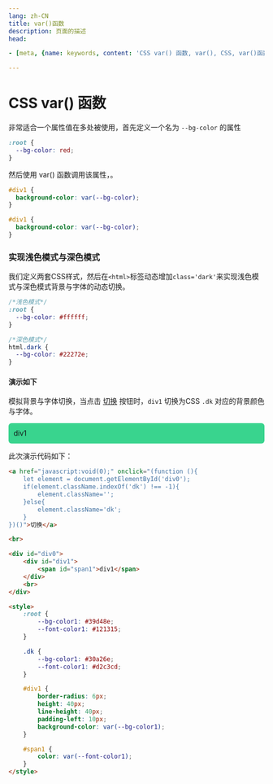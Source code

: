 ```yaml
---
lang: zh-CN  
title: var()函数  
description: 页面的描述  
head:

- [meta, {name: keywords, content: 'CSS var() 函数, var(), CSS, var()函数'}]

---
```


# CSS var() 函数

非常适合一个属性值在多处被使用，首先定义一个名为 `--bg-color` 的属性

```scss
:root {
  --bg-color: red;
}
```

然后使用 var() 函数调用该属性，。

```scss
#div1 {
  background-color: var(--bg-color);
}

#div1 {
  background-color: var(--bg-color);
}
```

### 实现浅色模式与深色模式

我们定义两套CSS样式，然后在`<html>`标签动态增加`class='dark'`来实现浅色模式与深色模式背景与字体的动态切换。

```scss
/*浅色模式*/
:root {
  --bg-color: #ffffff;
}

/*深色模式*/
html.dark {
  --bg-color: #22272e;
}
```

#### 演示如下

模拟背景与字体切换，当点击
<a href="javascript:void(0);" onclick="(function (){
    let element = document.getElementById('div0');
    if(element.className.indexOf('dk') !== -1){
        element.className='';
    }else{
        element.className='dk';
    }
})()">切换</a>
按钮时，`div1`  切换为CSS `.dk` 对应的背景颜色与字体。

<div id="div0">
    <div id="div1">
        <span id="span1">div1</span>
    </div>
</div>

<style>

:root {
  --bg-color1: #39d48e;
  --font-color1: #121315;
}

.dk {
  --bg-color1: #30a26e;
  --font-color1: #d2c3cd;
}

#div1 {
  border-radius: 6px;
  height: 40px;
  line-height: 40px;
  padding-left: 10px;
  background-color: var(--bg-color1);
}

#span1 {
  color: var(--font-color1);
}
</style>

此次演示代码如下：

```html
<a href="javascript:void(0);" onclick="(function (){
    let element = document.getElementById('div0');
    if(element.className.indexOf('dk') !== -1){
        element.className='';
    }else{
        element.className='dk';
    }
})()">切换</a>

<br>

<div id="div0">
    <div id="div1">
        <span id="span1">div1</span>
    </div>
    <br>
</div>

<style>
    :root {
        --bg-color1: #39d48e;
        --font-color1: #121315;
    }

    .dk {
        --bg-color1: #30a26e;
        --font-color1: #d2c3cd;
    }

    #div1 {
        border-radius: 6px;
        height: 40px;
        line-height: 40px;
        padding-left: 10px;
        background-color: var(--bg-color1);
    }

    #span1 {
        color: var(--font-color1);
    }
</style>
```

<Comment></Comment>
